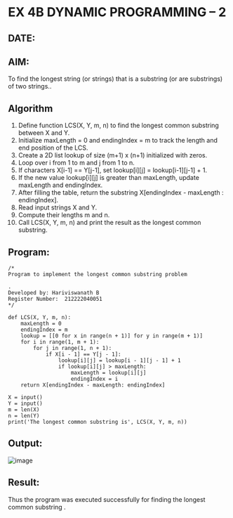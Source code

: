 # EX 4B DYNAMIC PROGRAMMING – 2
## DATE:
## AIM:
To find the longest string (or strings) that is a substring (or are substrings) of two strings..



## Algorithm
1. Define function LCS(X, Y, m, n) to find the longest common substring between X and Y.
2. Initialize maxLength = 0 and endingIndex = m to track the length and end position of the LCS.
3. Create a 2D list lookup of size (m+1) x (n+1) initialized with zeros.
4. Loop over i from 1 to m and j from 1 to n.
5. If characters X[i-1] == Y[j-1], set lookup[i][j] = lookup[i-1][j-1] + 1.
6. If the new value lookup[i][j] is greater than maxLength, update maxLength and endingIndex.
7. After filling the table, return the substring X[endingIndex - maxLength : endingIndex].
8. Read input strings X and Y.
9. Compute their lengths m and n.
10. Call LCS(X, Y, m, n) and print the result as the longest common substring.

## Program:
```
/*
Program to implement the longest common substring problem

.
Developed by: Hariviswanath B
Register Number:  212222040051
*/
```
```
def LCS(X, Y, m, n):
    maxLength = 0
    endingIndex = m
    lookup = [[0 for x in range(n + 1)] for y in range(m + 1)]
    for i in range(1, m + 1):
        for j in range(1, n + 1):
            if X[i - 1] == Y[j - 1]:
                lookup[i][j] = lookup[i - 1][j - 1] + 1
                if lookup[i][j] > maxLength:
                    maxLength = lookup[i][j]
                    endingIndex = i
    return X[endingIndex - maxLength: endingIndex]

X = input()
Y = input()
m = len(X)
n = len(Y)
print('The longest common substring is', LCS(X, Y, m, n))
```
## Output:

![image](https://github.com/user-attachments/assets/ae5911fc-b265-45f5-a023-30bbcbb6b841)


## Result:
Thus the program was executed successfully for finding the longest common substring .
